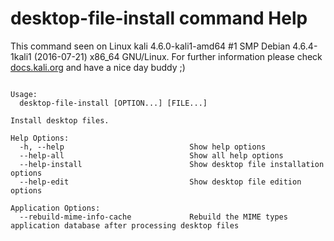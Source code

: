 # desktop-file-install command Help
 
 This command seen on Linux kali 4.6.0-kali1-amd64 #1 SMP Debian 4.6.4-1kali1 (2016-07-21) x86_64 GNU/Linux. For further information please check [docs.kali.org](docs.kali.org) and have a nice day buddy ;) 

~~~

Usage:
  desktop-file-install [OPTION...] [FILE...] 

Install desktop files.

Help Options:
  -h, --help                            Show help options
  --help-all                            Show all help options
  --help-install                        Show desktop file installation options
  --help-edit                           Show desktop file edition options

Application Options:
  --rebuild-mime-info-cache             Rebuild the MIME types application database after processing desktop files


~~~
